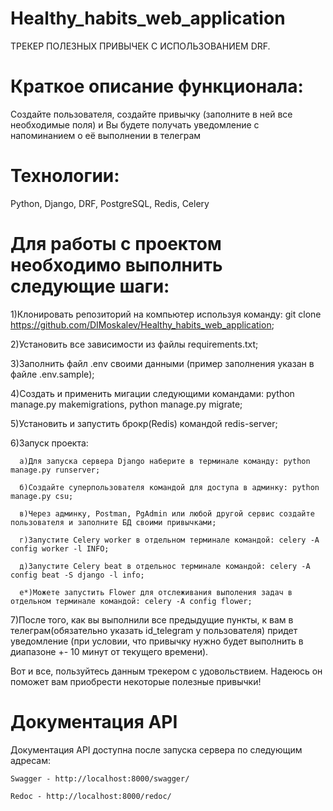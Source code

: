 # Healthy_habits_web_application
ТРЕКЕР ПОЛЕЗНЫХ ПРИВЫЧЕК С ИСПОЛЬЗОВАНИЕМ DRF.

# Краткое описание функционала: 
Создайте пользователя, создайте привычку (заполните в ней все необходимые поля) и Вы будете получать уведомление с напоминанием о её выполнении в телеграм

# Технологии:

Python, Django, DRF, PostgreSQL, Redis, Celery

# Для работы с проектом необходимо выполнить следующие шаги:

1)Клонировать репозиторий на компьютер используя команду: git clone https://github.com/DIMoskalev/Healthy_habits_web_application;

2)Установить все зависимости из файлы requirements.txt;

3)Заполнить файл .env своими данными (пример заполнения указан в файле .env.sample);

4)Создать и применить мигации следующими командами: python manage.py makemigrations, python manage.py migrate;

5)Установить и запустить брокр(Redis) командой redis-server;

6)Запуск проекта:

      а)Для запуска сервера Django наберите в терминале команду: python manage.py runserver;
  
      б)Создайте суперпользователя командой для доступа в админку: python manage.py csu;
  
      в)Через админку, Postman, PgAdmin или любой другой сервис создайте пользователя и заполните БД своими привычками;
  
      г)Запустите Celery worker в отдельном терминале командой: celery -A config worker -l INFO;
  
      д)Запустите Celery beat в отдельнос терминале командой: celery -A config beat -S django -l info;
  
      е*)Можете запустить Flower для отслеживания выполения задач в отдельном терминале командой: celery -A config flower;
  
  7)После того, как вы выполнили все предыдущие пункты, к вам в телеграм(обязательно указать id_telegram у пользователя) придет уведомление (при условии, что привычку нужно будет выполнить в диапазоне +- 10 минут от текущего времени).


Вот и все, пользуйтесь данным трекером с удовольствием. Надеюсь он поможет вам приобрести некоторые полезные привычки!

# Документация API

Документация API доступна после запуска сервера по следующим адресам: 

    Swagger - http://localhost:8000/swagger/

    Redoc - http://localhost:8000/redoc/
